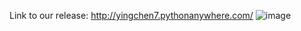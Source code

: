 Link to our release:
http://yingchen7.pythonanywhere.com/
![image](https://github.com/user-attachments/assets/27e6f081-6012-4454-bcf8-29b6ffe91f46)
